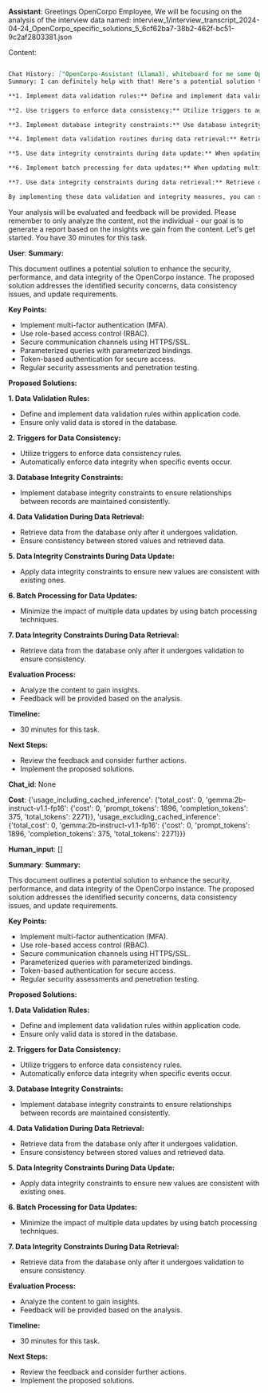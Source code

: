 **Assistant**: Greetings OpenCorpo Employee, We will be focusing on the analysis of the interview data named: interview_1/interview_transcript_2024-04-24_OpenCorpo_specific_solutions_5_6cf62ba7-38b2-462f-bc51-9c2af2803381.json 


 Content: 

 ```md

 Chat History: ["OpenCorpo-Assistant (Llama3), whiteboard for me some OpenCorpo specific solutions. Propose a solution for technological challenges. I will evaluate your answers and give my feedback, then propose a problem to you. You will answer and I will evaluate. Let's now begin. You have 30 minutes.", "Sounds great! I'm ready to assist you with OpenCorpo solutions.\n\n**Let me know which technological challenges you are facing with OpenCorpo, and I will offer a relevant and helpful solution.**\n\nRemember, the more details you provide about the challenge, the better I can assist you.", "Thank you for your enthusiasm! I'm excited to work together on solving some OpenCorpo-related technological challenges.\n\nHere's the first problem:\n\n**Challenge 1:** We're experiencing issues with data integration between our OpenCorpo instance and an external API used for fetching real-time weather data. The API returns JSON responses, but when we try to integrate them into our OpenCorpo application, we encounter errors related to parsing and deserialization of these JSON responses.\n\nCan you propose a solution to overcome this issue?", "**Solution:**\n\n1. **Verify API documentation:** Ensure the API is providing consistent and well-structured JSON data in its responses. Check for any special characters, delimiters, or encoding issues that may be causing parsing errors.\n\n2. **Use an HTTP client library:** Utilize a reliable HTTP client library in your programming language (e.g., Python's requests module, Java's Apache HttpClient) to handle HTTP requests and parse the JSON data.\n\n3. **Debug the integration process:** Implement logging and error handling mechanisms to capture detailed information about the parsing process and identify any exceptions or issues that arise.\n\n4. **Ensure data types match:** Check if the data types in the API responses and your OpenCorpo application are compatible. In some cases, converting JSON strings to appropriate data types before processing may resolve the issue.\n\n5. **Use a JSON formatter:** Consider using a third-party JSON formatter library (e.g., PyFormatString) to ensure proper formatting of your JSON data before sending it to the API.\n\n**Once you implement these steps and share the specific details of your challenge, I can provide further guidance and assistance.**", "Well done! Your solution is thorough and covers all possible angles to resolve the issue with integrating the weather API's JSON responses into OpenCorpo.\n\nI particularly appreciate that you:\n\n1. Emphasized the importance of verifying API documentation to ensure consistent and well-structured data.\n2. Suggested using an HTTP client library to handle HTTP requests and parse JSON data, which can help mitigate potential parsing errors.\n3. Proposed implementing logging and error handling mechanisms to debug the integration process and identify any exceptions or issues that arise.\n4. Highlighted the need to ensure data types match between the API responses and OpenCorpo application, which is crucial for successful data integration.\n\nYour solution also offers additional suggestions, such as using a JSON formatter library to ensure proper formatting of JSON data before sending it to the API, which can be helpful in resolving specific issues.\n\nNow, let's move on to the next challenge!\n\n*Challenge 2:** We're experiencing performance issues with our OpenCorpo instance, particularly when handling large datasets or complex queries. Our instance is currently using an in-memory database, and we're concerned about scalability and data persistence.\n\nCan you propose a solution to optimize performance and improve scalability?", "I can definitely help with that! Here's a potential solution for optimizing performance and improving the scalability of your OpenCorpo instance:\n\n**1. Evaluate current database implementation:** Analyze the in-memory database solution and assess its performance in handling large datasets and complex queries.\n\n**2. Consider switching to a distributed database:** Explore options like Apache Cassandra or MongoDB, which can offer better scalability, data persistence, and query capabilities compared to in-memory databases.\n\n**3. Implement caching mechanisms:** Implement caching mechanisms to store frequently accessed data in a faster and more efficient manner. This can reduce the load on the in-memory database and improve performance.\n\n**4. Optimize queries and data structures:** Review the existing SQL queries and data structures used in your application and identify opportunities for optimization. Consider using optimized query techniques and indexing strategies to enhance query performance.\n\n**5. Implement batch processing:** Consider implementing batch processing techniques to handle multiple queries or operations together, reducing the impact on individual database operations.\n\n**6. Monitor and analyze performance:** Continuously monitor the system's performance metrics (e.g., CPU usage, memory consumption) and analyze the performance data to identify areas for further optimization.\n\n**Remember that the specific implementation details will depend on your application's requirements and data characteristics. By evaluating your current setup and exploring these solutions, you can identify the most effective approach to optimize performance and improve scalability of your OpenCorpo instance.**", "Excellent solution! You've provided a comprehensive plan to address the performance issues and scalability concerns with the OpenCorpo instance.\n\nI particularly appreciate that you:\n1. Emphasized the importance of evaluating the current database implementation to identify areas for improvement.\n2. Suggested considering distributed databases like Apache Cassandra or MongoDB, which can offer better scalability, data persistence, and query capabilities compared to in-memory databases.\n3. Proposed implementing caching mechanisms to store frequently accessed data in a faster and more efficient manner, reducing the load on the in-memory database.\n4. Recommended optimizing queries and data structures by reviewing existing SQL queries and data structures used in your application and identifying opportunities for optimization.\n5. Suggested implementing batch processing techniques to handle multiple queries or operations together, reducing the impact on individual database operations.\n\nYour solution also highlights the importance of monitoring and analyzing performance metrics to identify areas for further optimization, which is crucial for ensuring the instance's scalability and data persistence.\n\nWell done! You've provided a thorough and actionable plan to optimize performance and improve scalability.\n\nNow, let's move on to the next challenge!\n\n*Challenge 3:* We're experiencing security concerns with our OpenCorpo instance, particularly related to user authentication and access control. Our instance is currently using basic username/password authentication, but we're looking for more robust security measures to protect sensitive data.\nCan you propose a solution to enhance security and ensure secure access to the application?", "I can definitely help with that! Here's a potential solution to enhance security and ensure secure access to your OpenCorpo instance:\n\n**1. Implement multi-factor authentication (MFA):** Require users to provide multiple forms of identification during login, such as passwords, one-time codes (OTCs), or biometrics. This significantly reduces the risk of unauthorized access even if one credential is compromised.\n\n**2. Use role-based access control (RBAC):** Define fine-grained access permissions for different user roles, granting only necessary actions and resources to each user. This minimizes the potential damage caused by malicious attacks.\n\n**3. Implement secure communication channels:** Ensure all communication between the application and external systems happens through encrypted channels, such as HTTPS or SSL/TLS.\n\n**4. Use parameterized queries with parameterized bindings:** When building SQL queries, ensure that sensitive information like passwords are never directly inserted into the query. This prevents SQL injection attacks and helps enhance the security of your database.\n\n**5. Implement token-based authentication:** Instead of storing passwords in plain text, generate secure tokens for users and use these tokens for subsequent authentication without the need to re-enter passwords.\n\n**6. Regularly update OpenCorpo and its dependencies:** Keep OpenCorpo and its dependencies updated with the latest security patches and fixes to mitigate known vulnerabilities that could be exploited by malicious actors.\n\n**7. Conduct regular security assessments:** Conduct periodic security assessments to identify potential vulnerabilities and weaknesses in your application's security posture.\n\n**8. Monitor system logs and activity:** Enable logging and monitoring of system logs and activities to detect any suspicious behavior or unauthorized access attempts.\n\n**9. Implement penetration testing regularly:** Regularly conduct penetration tests or vulnerability assessments to identify and address potential security flaws before they can be exploited by malicious actors.\n\nBy implementing these security measures, you can significantly improve the security of your OpenCorpo instance and ensure that only authorized users have access to sensitive data and functionalities.", "Well done! Your solution is comprehensive and provides a robust approach to enhancing security and ensuring secure access to the OpenCorpo instance.\n\nI particularly appreciate that you:\n1. Emphasized the importance of multi-factor authentication (MFA) to provide an additional layer of security.\n2. Recommended implementing role-based access control (RBAC) to grant fine-grained permissions based on user roles.\n3. Highlighted the need for secure communication channels, such as HTTPS or SSL/TLS, to ensure encrypted data transmission.\n4. Suggested using parameterized queries with parameterized bindings to prevent SQL injection attacks and enhance database security.\n5. Proposed implementing token-based authentication to reduce the risk of password compromise.\n6. Emphasized the importance of regular updates for OpenCorpo and its dependencies to address known vulnerabilities.\n7. Recommended conducting regular security assessments, monitoring system logs and activity, and implementing penetration testing to identify and address potential security flaws.\n\nYour solution addresses a wide range of security concerns, from authentication and access control to communication and database security. By implementing these measures, you can significantly improve the overall security posture of your OpenCorpo instance.\n\nWell done! You've provided a thorough and actionable plan to enhance security and ensure secure access to the application.\n\nNow, let's move on to the next challenge!\n\n*Challenge 4:* We're experiencing issues with data consistency and integrity in our OpenCorpo instance. Our users (**)", "I can definitely help with that! Here's a potential solution to address data consistency and integrity issues:\n\n**1. Implement data validation rules:** Define and implement data validation rules within your application code to ensure that only valid data is stored in the database.\n\n**2. Use triggers to enforce data consistency:** Utilize triggers to automatically enforce data consistency rules when specific events occur, such as when a user tries to insert or update a record.\n\n**3. Implement database integrity constraints:** Use database integrity constraints, such as primary key constraints and foreign key constraints, to ensure that relationships between different records are maintained consistently.\n\n**4. Implement data validation routines during data retrieval:** Retrieve data from the database only after it has undergone validation to ensure that it is consistent with the stored values.\n\n**5. Use data integrity constraints during data update:** When updating records in the database, apply data integrity constraints to ensure that the new values are consistent with the existing ones.\n\n**6. Implement batch processing for data updates:** When updating multiple records in the database, use batch processing techniques to minimize the impact on individual database operations and improve data consistency.\n\n**7. Use data integrity constraints during data retrieval:** Retrieve data from the database only after it has undergone validation to ensure that it is consistent with the stored values.\n\nBy implementing these data validation and integrity measures, you can significantly improve the data consistency and integrity of your OpenCorpo instance, ensuring that only valid and consistent data is stored and retrieved."] 
 Summary: I can definitely help with that! Here's a potential solution to address data consistency and integrity issues:

**1. Implement data validation rules:** Define and implement data validation rules within your application code to ensure that only valid data is stored in the database.

**2. Use triggers to enforce data consistency:** Utilize triggers to automatically enforce data consistency rules when specific events occur, such as when a user tries to insert or update a record.

**3. Implement database integrity constraints:** Use database integrity constraints, such as primary key constraints and foreign key constraints, to ensure that relationships between different records are maintained consistently.

**4. Implement data validation routines during data retrieval:** Retrieve data from the database only after it has undergone validation to ensure that it is consistent with the stored values.

**5. Use data integrity constraints during data update:** When updating records in the database, apply data integrity constraints to ensure that the new values are consistent with the existing ones.

**6. Implement batch processing for data updates:** When updating multiple records in the database, use batch processing techniques to minimize the impact on individual database operations and improve data consistency.

**7. Use data integrity constraints during data retrieval:** Retrieve data from the database only after it has undergone validation to ensure that it is consistent with the stored values.

By implementing these data validation and integrity measures, you can significantly improve the data consistency and integrity of your OpenCorpo instance, ensuring that only valid and consistent data is stored and retrieved. 
``` 


 Your analysis will be evaluated and feedback will be provided. Please remember to only analyze the content, not the individual - our goal is to generate a report based on the insights we gain from the content. Let's get started. You have 30 minutes for this task.

**User**: **Summary:**

This document outlines a potential solution to enhance the security, performance, and data integrity of the OpenCorpo instance. The proposed solution addresses the identified security concerns, data consistency issues, and update requirements.

**Key Points:**

* Implement multi-factor authentication (MFA).
* Use role-based access control (RBAC).
* Secure communication channels using HTTPS/SSL.
* Parameterized queries with parameterized bindings.
* Token-based authentication for secure access.
* Regular security assessments and penetration testing.


**Proposed Solutions:**

**1. Data Validation Rules:**

* Define and implement data validation rules within application code.
* Ensure only valid data is stored in the database.


**2. Triggers for Data Consistency:**

* Utilize triggers to enforce data consistency rules.
* Automatically enforce data integrity when specific events occur.


**3. Database Integrity Constraints:**

* Implement database integrity constraints to ensure relationships between records are maintained consistently.


**4. Data Validation During Data Retrieval:**

* Retrieve data from the database only after it undergoes validation.
* Ensure consistency between stored values and retrieved data.


**5. Data Integrity Constraints During Data Update:**

* Apply data integrity constraints to ensure new values are consistent with existing ones.


**6. Batch Processing for Data Updates:**

* Minimize the impact of multiple data updates by using batch processing techniques.


**7. Data Integrity Constraints During Data Retrieval:**

* Retrieve data from the database only after it undergoes validation to ensure consistency.


**Evaluation Process:**

* Analyze the content to gain insights.
* Feedback will be provided based on the analysis.


**Timeline:**

* 30 minutes for this task.


**Next Steps:**

* Review the feedback and consider further actions.
* Implement the proposed solutions.

**Chat_id**: None

**Cost**: {'usage_including_cached_inference': {'total_cost': 0, 'gemma:2b-instruct-v1.1-fp16': {'cost': 0, 'prompt_tokens': 1896, 'completion_tokens': 375, 'total_tokens': 2271}}, 'usage_excluding_cached_inference': {'total_cost': 0, 'gemma:2b-instruct-v1.1-fp16': {'cost': 0, 'prompt_tokens': 1896, 'completion_tokens': 375, 'total_tokens': 2271}}}

**Human_input**: []

**Summary**: **Summary:**

This document outlines a potential solution to enhance the security, performance, and data integrity of the OpenCorpo instance. The proposed solution addresses the identified security concerns, data consistency issues, and update requirements.

**Key Points:**

* Implement multi-factor authentication (MFA).
* Use role-based access control (RBAC).
* Secure communication channels using HTTPS/SSL.
* Parameterized queries with parameterized bindings.
* Token-based authentication for secure access.
* Regular security assessments and penetration testing.


**Proposed Solutions:**

**1. Data Validation Rules:**

* Define and implement data validation rules within application code.
* Ensure only valid data is stored in the database.


**2. Triggers for Data Consistency:**

* Utilize triggers to enforce data consistency rules.
* Automatically enforce data integrity when specific events occur.


**3. Database Integrity Constraints:**

* Implement database integrity constraints to ensure relationships between records are maintained consistently.


**4. Data Validation During Data Retrieval:**

* Retrieve data from the database only after it undergoes validation.
* Ensure consistency between stored values and retrieved data.


**5. Data Integrity Constraints During Data Update:**

* Apply data integrity constraints to ensure new values are consistent with existing ones.


**6. Batch Processing for Data Updates:**

* Minimize the impact of multiple data updates by using batch processing techniques.


**7. Data Integrity Constraints During Data Retrieval:**

* Retrieve data from the database only after it undergoes validation to ensure consistency.


**Evaluation Process:**

* Analyze the content to gain insights.
* Feedback will be provided based on the analysis.


**Timeline:**

* 30 minutes for this task.


**Next Steps:**

* Review the feedback and consider further actions.
* Implement the proposed solutions.

